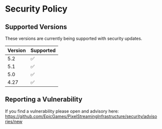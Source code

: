 # Security Policy

## Supported Versions

These versions are currently being supported with security updates.

| Version | Supported          |
| ------- | ------------------ |
| 5.2     | :white_check_mark: |
| 5.1     | :white_check_mark: |
| 5.0     | :white_check_mark: |
| 4.27    | :white_check_mark: |

## Reporting a Vulnerability

If you find a vulnerability please open and advisory here: https://github.com/EpicGames/PixelStreamingInfrastructure/security/advisories/new
